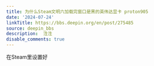 ```yaml
---
title: 为什么Steam文明六加载完窗口是黑的英伟达显卡 proton905
date: '2024-07-24'
linkTitle: https://bbs.deepin.org/en/post/275485
source: deepin_bbs
description:  泩泩 
disable_comments: true
---
```

在Steam里设置好
